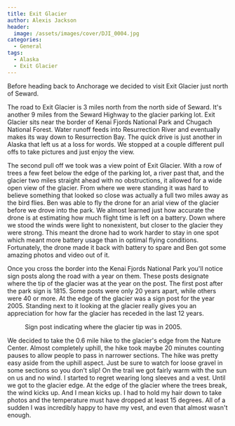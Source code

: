 ```yaml
---
title: Exit Glacier
author: Alexis Jackson
header:
  image: /assets/images/cover/DJI_0004.jpg
categories:
  - General
tags:
  - Alaska
  - Exit Glacier
---
```


Before heading back to Anchorage we decided to visit Exit Glacier just north of Seward. 

The road to Exit Glacier is 3 miles north from the north side of Seward. It's another 9 miles from the Seward Highway to the glacier parking lot. Exit Glacier sits near the border of Kenai Fjords National Park and Chugach National Forest. Water runoff feeds into Resurrection River and eventually makes its way down to Resurrection Bay. The quick drive is just another in Alaska that left us at a loss for words. We stopped at a couple different pull offs to take pictures and just enjoy the view. 

The second pull off we took was a view point of Exit Glacier. With a row of trees a few feet below the edge of the parking lot, a river past that, and the glacier two miles straight ahead with no obstructions, it allowed for a wide open view of the glacier. From where we were standing it was hard to believe something that looked so close was actually a full two miles away as the bird flies. Ben was able to fly the drone for an arial view of the glacier before we drove into the park. We almost learned just how accurate the drone is at estimating how much flight time is left on a battery. Down where we stood the winds were light to nonexistent, but closer to the glacier they were strong. This meant the drone had to work harder to stay in one spot which meant more battery usage than in optimal flying conditions. Fortunately, the drone made it back with battery to spare and Ben got some amazing photos and video out of it. 

Once you cross the border into the Kenai Fjords National Park you'll notice sign posts along the road with a year on them. These posts designate where the tip of the glacier was at the year on the post. The first post after the park sign is 1815. Some posts were only 20 years apart, while others were 40 or more. At the edge of the glacier was a sign post for the year 2005. Standing next to it looking at the glacier really gives you an appreciation for how far the glacier has receded in the last 12 years. 

<figure class="align-center">
  <img src="{{ site.url }}{{ site.baseurl }}/assets/images/article/IMG_9485.jpg" alt="">
  <figcaption>Sign post indicating where the glacier tip was in 2005.</figcaption>
</figure>

We decided to take the 0.6 mile hike to the glacier's edge from the Nature Center. Almost completely uphill, the hike took maybe 20 minutes counting pauses to allow people to pass in narrower sections. The hike was pretty easy aside from the uphill aspect. Just be sure to watch for loose gravel in some sections so you don't slip! On the trail we got fairly warm with the sun on us and no wind. I started to regret wearing long sleeves and a vest. Until we got to the glacier edge. At the edge of the glacier where the trees break, the wind kicks up. And I mean kicks up. I had to hold my hair down to take photos and the temperature must have dropped at least 15 degrees. All of a sudden I was incredibly happy to have my vest, and even that almost wasn't enough. 

